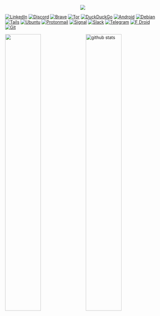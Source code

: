 <p align="center">
  <img src="https://media.giphy.com/media/JzzLFXnZt4aiI/giphy.gif">
</p>

<a href="https://www.linkedin.com/in/florian-carvalho-b24a9b197/"> ![LinkedIn](https://img.shields.io/badge/LinkedIn-0077B5?style=for-the-badge&logo=linkedin&logoColor=white)</a>
<a href="https://discord.com/">![Discord](https://img.shields.io/badge/ChoZeur%230001-%237289DA.svg?style=for-the-badge&logo=discord&logoColor=white)</a>
<a href="https://brave.com/">![Brave](https://img.shields.io/badge/Brave-FB542B?style=for-the-badge&logo=Brave&logoColor=white)</a>
<a href="https://www.torproject.org/">![Tor](https://img.shields.io/badge/Tor-7D4698?style=for-the-badge&logo=Tor-Browser&logoColor=white)</a>
<a href="https://duckduckgo.com/">![DuckDuckGo](https://img.shields.io/badge/DuckDuckGo-DE5833?style=for-the-badge&logo=DuckDuckGo&logoColor=white)</a>
<a href="https://www.android.com/">![Android](https://img.shields.io/badge/Android-3DDC84?style=for-the-badge&logo=android&logoColor=white)</a>
<a href="https://www.debian.org/">![Debian](https://img.shields.io/badge/Debian-D70A53?style=for-the-badge&logo=debian&logoColor=white)</a>
<a href="https://tails.boum.org/index.fr.html">![Tails](https://img.shields.io/badge/Tails%20-56347C?&style=for-the-badge&logo=tails&logoColor=white)</a> 
<a href="https://ubuntu.com/">![Ubuntu](https://img.shields.io/badge/Ubuntu-E95420?style=for-the-badge&logo=ubuntu&logoColor=white)</a>
<a href="https://protonmail.com/">![Protonmail](https://img.shields.io/badge/ProtonMail-8B89CC?style=for-the-badge&logo=protonmail&logoColor=white)</a>
<a href="https://www.signal.org/">![Signal](https://img.shields.io/badge/Signal-%23039BE5.svg?style=for-the-badge&logo=Signal&logoColor=white)</a>
<a href="https://slack.com/">![Slack](https://img.shields.io/badge/Slack-4A154B?style=for-the-badge&logo=slack&logoColor=white)</a>
<a href="https://telegram.org/">![Telegram](https://img.shields.io/badge/Telegram-2CA5E0?style=for-the-badge&logo=telegram&logoColor=white)</a>
<a href="https://f-droid.org/">![F Droid](https://img.shields.io/badge/F_Droid-1976D2?style=for-the-badge&logo=f-droid&logoColor=white)</a>
<a href="https://git-scm.com/">![Git](https://img.shields.io/badge/git-%23F05033.svg?style=for-the-badge&logo=git&logoColor=white)</a>



<a>
  <img src="https://github-readme-streak-stats.herokuapp.com/?user=chozeur&theme=midnight-purple" width="48%" align="left"/>
</a>

<a>
  <img src="https://github-readme-stats.vercel.app/api?username=chozeur&show_icons=true&theme=midnight-purple" alt="github stats" width="48%" align="right"/>
</a>



